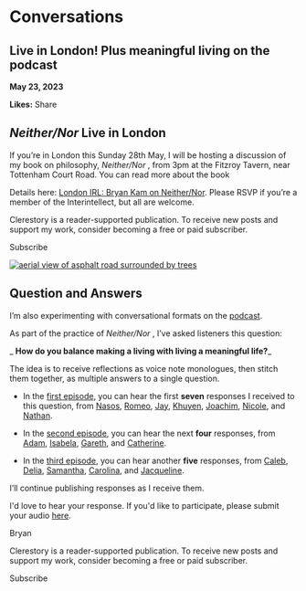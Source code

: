 # Conversations

## Live in London! Plus meaningful living on the podcast

**May 23, 2023**

**Likes:** Share

## _Neither/Nor_ Live in London

If you’re in London this Sunday 28th May, I will be hosting a discussion of my book on philosophy, _Neither/Nor_ , from 3pm at the Fitzroy Tavern, near Tottenham Court Road. You can read more about the book 

Details here: [London IRL: Bryan Kam on Neither/Nor](https://interintellect.com/salon/london-irl-bryan-kam-on-neither-nor/). Please RSVP if you’re a member of the Interintellect, but all are welcome.

Clerestory is a reader-supported publication. To receive new posts and support my work, consider becoming a free or paid subscriber.

Subscribe

[![aerial view of asphalt road surrounded by trees](https://images.unsplash.com/photo-1498637841888-108c6b723fcb?ixlib=rb-4.0.3&ixid=M3wxMjA3fDB8MHxwaG90by1wYWdlfHx8fGVufDB8fHx8fA%3D%3D&auto=format&fit=crop&w=1000&q=80)](https://images.unsplash.com/photo-1498637841888-108c6b723fcb?ixlib=rb-4.0.3&ixid=M3wxMjA3fDB8MHxwaG90by1wYWdlfHx8fGVufDB8fHx8fA%3D%3D&auto=format&fit=crop&w=1000&q=80)

## Question and Answers

I’m also experimenting with conversational formats on the [podcast](https://podfollow.com/bkam).

As part of the practice of _Neither/Nor_ , I’ve asked listeners this question:

 _ **How do you balance making a living with living a meaningful life?**_

The idea is to receive reflections as voice note monologues, then stitch them together, as multiple answers to a single question.

  * In the [first episode](https://pod.fo/e/178140), you can hear the first **seven** responses I received to this question, from [Nasos](https://twitter.com/naspap3), [Romeo](https://twitter.com/RomeoStevens76), [Jay](https://mastodon.social/@jaystephens), [Khuyen](https://twitter.com/GKhuyen), [Joachim](https://twitter.com/JoachimBrackx), [Nicole](https://twitter.com/NicoleBosky), and [Nathan](https://disabled.social/@nathanlovestrees).

  * In the [second episode](https://pod.fo/e/17a81c), you can hear the next **four** responses, from [Adam](https://twitter.com/agnbarnett), [Isabela](https://twitter.com/PlayNiceInst), [⁠Gareth](https://www.solve.earth), and [Catherine](https://twitter.com/chwoodiwiss).

  * In the [third episode](https://pod.fo/e/17df79), you can hear another **five** responses, from [Caleb](https://twitter.com/calebmeredth), [Delia](https://deliaburgess.blog/), [Samantha](https://twitter.com/_samand_), [Carolina](https://instampa.co/), and [Jacqueline](https://mstdn.social/@photovotary).




I’ll continue publishing responses as I receive them.

I'd love to hear your response. If you'd like to participate, please submit your audio [here](https://pod.fo/e/178140).

Bryan

Clerestory is a reader-supported publication. To receive new posts and support my work, consider becoming a free or paid subscriber.

Subscribe

